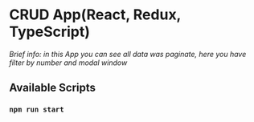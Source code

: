 # CRUD App(React, Redux, TypeScript)

*Brief info: in this App you can see all data was paginate, here you have filter by number and modal window*

## Available Scripts

### `npm run start`

